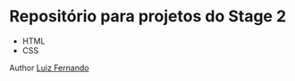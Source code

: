 # Repositório para projetos do Stage 2

- HTML 
- CSS

Author <a href='https://www.linkedin.com/in/lfoalves' target='_blank'> Luiz Fernando </a>